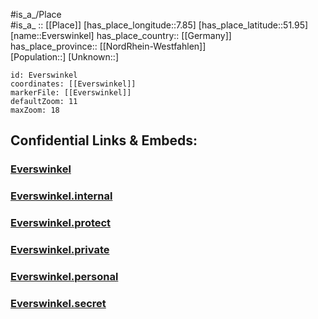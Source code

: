 ﻿---
location: [51.95,7.85] 
mapzoom: [7,12] 
mapmarker: city 
type: City
tags:
- geo/City


SpocWebEntityId: 30100
isDeleted: false
confidential: public

---
#is_a_/Place  
#is_a_ :: [[Place]] 
[has_place_longitude::7.85] 
[has_place_latitude::51.95] 
[name::Everswinkel] 
has_place_country:: [[Germany]]  
has_place_province:: [[NordRhein-Westfahlen]]  
[Population::] 
[Unknown::] 


```leaflet
id: Everswinkel
coordinates: [[Everswinkel]] 
markerFile: [[Everswinkel]] 
defaultZoom: 11 
maxZoom: 18
```


## Confidential Links & Embeds: 

### [Everswinkel](/_public/Earth/Continent/Europe/Europe~Central/Germany/Germany~West/Nord_Rhein-Westfalen/counties~NW/Warendorf/cities~Warendorf/Everswinkel.md) 

### [Everswinkel.internal](/_internal/Earth/Continent/Europe/Europe~Central/Germany/Germany~West/Nord_Rhein-Westfalen/counties~NW/Warendorf/cities~Warendorf/Everswinkel.internal.md) 

### [Everswinkel.protect](/_protect/Earth/Continent/Europe/Europe~Central/Germany/Germany~West/Nord_Rhein-Westfalen/counties~NW/Warendorf/cities~Warendorf/Everswinkel.protect.md) 

### [Everswinkel.private](/_private/Earth/Continent/Europe/Europe~Central/Germany/Germany~West/Nord_Rhein-Westfalen/counties~NW/Warendorf/cities~Warendorf/Everswinkel.private.md) 

### [Everswinkel.personal](/_personal/Earth/Continent/Europe/Europe~Central/Germany/Germany~West/Nord_Rhein-Westfalen/counties~NW/Warendorf/cities~Warendorf/Everswinkel.personal.md) 

### [Everswinkel.secret](/_secret/Earth/Continent/Europe/Europe~Central/Germany/Germany~West/Nord_Rhein-Westfalen/counties~NW/Warendorf/cities~Warendorf/Everswinkel.secret.md) 
